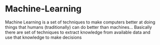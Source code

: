 # Machine-Learning
Machine Learning is a set of techniques to make computers better at doing things that humans (traditionally) can do better than machines...
Basically there are set of techniques to extract knowledge from available data and use that knowledge to make decisions 
